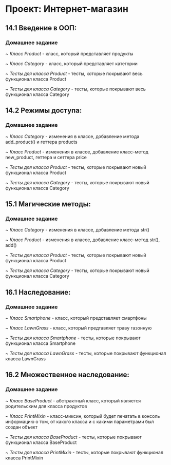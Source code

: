 # **Проект: Интернет-магазин**
## **14.1 Введение в ООП:**
### Домашнее задание
~ *Класс Product* - класс, который представляет продукты

~ *Класс Category* - класс, который представляет категории

~ *Тесты для класса Product* - тесты, которые покрывают весь функционал класса Product

~ *Тесты для класса Category* - тесты, которые покрывают весь функционал класса Category

## **14.2 Режимы доступа:**
### Домашнее задание
~ *Класс Category* - изменения в классе, добавление метода add_product() и геттера products

~ *Класс Product* - изменения в классе, добавление класс-метод new_product, геттера и сеттера price

~ *Тесты для класса Product* - тесты, которые покрывают новый функционал класса Product

~ *Тесты для класса Category* - тесты, которые покрывают новый функционал класса Category

## **15.1 Магические методы:**
### Домашнее задание
~ *Класс Category* - изменения в классе, добавление метода str()

~ *Класс Product* - изменения в классе, добавление класс-метод str(), add()

~ *Тесты для класса Product* - тесты, которые покрывают новый функционал класса Product

~ *Тесты для класса Category* - тесты, которые покрывают новый функционал класса Category

## **16.1 Наследование:**
### Домашнее задание
~ *Класс Smartphone* - класс, который представляет смартфоны

~ *Класс LawnGrass* - класс, который предтавляет траву газонную

~ *Тесты для класса Smartphone* - тесты, которые покрывают функционал класса Smartphone

~ *Тесты для класса LawnGrass* - тесты, которые покрывают функционал класса LawnGrass

## **16.2 Множественное наследование:**
### Домашнее задание
~ *Класс BaseProduct* - абстрактный класс, который является родительским для класса продуктов

~ *Класс PrintMixin* - класс-миксин, который будет печатать в консоль информацию о том, от какого класса и с какими параметрами был создан объект

~ *Тесты для класса BaseProduct* - тесты, которые покрывают функционал класса BaseProduct

~ *Тесты для класса PrintMixin* - тесты, которые покрывают функционал класса PrintMixin
